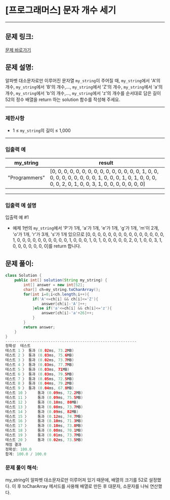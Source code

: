 # [프로그래머스] 문자 개수 세기

---

## 문제 링크:

[문제 바로가기](https://school.programmers.co.kr/learn/courses/30/lessons/181902)

## 문제 설명:

알파벳 대소문자로만 이루어진 문자열 `my_string`이 주어질 때, `my_string`에서 'A'의 개수, `my_string`에서 'B'의 개수,..., `my_string`에서 'Z'의 개수, `my_string`에서 'a'의 개수, `my_string`에서 'b'의 개수,..., `my_string`에서 'z'의 개수를 순서대로 담은 길이 52의 정수 배열을 return 하는 solution 함수를 작성해 주세요.

---

### 제한사항

- 1 ≤ `my_string`의 길이 ≤ 1,000

---

### 입출력 예

| my_string | result |
| --- | --- |
| "Programmers" | [0, 0, 0, 0, 0, 0, 0, 0, 0, 0, 0, 0, 0, 0, 0, 1, 0, 0, 0, 0, 0, 0, 0, 0, 0, 0, 1, 0, 0, 0, 1, 0, 1, 0, 0, 0, 0, 0, 2, 0, 1, 0, 0, 3, 1, 0, 0, 0, 0, 0, 0, 0] |

---

### 입출력 예 설명

입출력 예 #1

- 예제 1번의 `my_string`에서 'P'가 1개, 'a'가 1개, 'e'가 1개, 'g'가 1개, 'm'이 2개, 'o'가 1개, 'r'가 3개, 's'가 1개 있으므로 [0, 0, 0, 0, 0, 0, 0, 0, 0, 0, 0, 0, 0, 0, 0, 1, 0, 0, 0, 0, 0, 0, 0, 0, 0, 0, 1, 0, 0, 0, 1, 0, 1, 0, 0, 0, 0, 0, 2, 0, 1, 0, 0, 3, 1, 0, 0, 0, 0, 0, 0, 0]를 return 합니다.

## 문제 풀이:

```java
class Solution {
    public int[] solution(String my_string) {
        int[] answer = new int[52];
        char[] ch=my_string.toCharArray();
        for(int i=0;i<ch.length;i++){
            if('A'<=ch[i] && ch[i]<='Z'){
                answer[ch[i]-'A']++;
            }else if('a'<=ch[i] && ch[i]<='z'){
                answer[ch[i]-'a'+26]++;
            }
        }
        return answer;
    }
}
----------------------------------------------------------
정확성  테스트
테스트 1 〉	통과 (0.02ms, 73.2MB)
테스트 2 〉	통과 (0.03ms, 75.6MB)
테스트 3 〉	통과 (0.02ms, 73.7MB)
테스트 4 〉	통과 (0.03ms, 77.7MB)
테스트 5 〉	통과 (0.03ms, 71MB)
테스트 6 〉	통과 (0.03ms, 79.5MB)
테스트 7 〉	통과 (0.05ms, 72.5MB)
테스트 8 〉	통과 (0.04ms, 79.2MB)
테스트 9 〉	통과 (0.04ms, 67.8MB)
테스트 10 〉	통과 (0.09ms, 72.2MB)
테스트 11 〉	통과 (0.09ms, 75.5MB)
테스트 12 〉	통과 (0.10ms, 80MB)
테스트 13 〉	통과 (0.08ms, 73.7MB)
테스트 14 〉	통과 (0.09ms, 82MB)
테스트 15 〉	통과 (0.12ms, 74.7MB)
테스트 16 〉	통과 (0.10ms, 71.3MB)
테스트 17 〉	통과 (0.10ms, 73.8MB)
테스트 18 〉	통과 (0.08ms, 70.1MB)
테스트 19 〉	통과 (0.01ms, 73.7MB)
테스트 20 〉	통과 (0.02ms, 73.5MB)
채점 결과
정확성: 100.0
합계: 100.0 / 100.0
```

### **문제 풀이 해석:**

my_string이 알파벳 대소문자로만 이루어져 있기 때문에, 배열의 크기를 52로 설정했다. 이 후 toCharArray 메서드를 사용해 배열로 만든 후 대문자, 소문자를 나눠 연산했다.